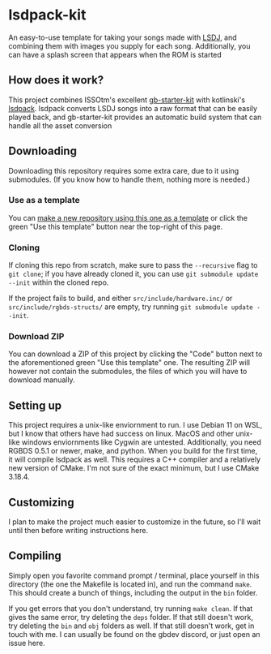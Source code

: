 # lsdpack-kit

An easy-to-use template for taking your songs made with [LSDJ](https://www.littlesounddj.com/lsd/index.php), and combining them with images you supply for each song. Additionally, you can have a splash screen that appears when the ROM is started

## How does it work?
This project combines ISSOtm's excellent [gb-starter-kit](https://github.com/ISSOtm/gb-starter-kit) with kotlinski's [lsdpack](https://github.com/jkotlinski/lsdpack). lsdpack converts LSDJ songs into a raw format that can be easily played back, and gb-starter-kit provides an automatic build system that can handle all the asset conversion

## Downloading

Downloading this repository requires some extra care, due to it using submodules. (If you know how to handle them, nothing more is needed.)

### Use as a template

You can [make a new repository using this one as a template](https://docs.github.com/en/github/creating-cloning-and-archiving-repositories/creating-a-repository-from-a-template) or click the green "Use this template" button near the top-right of this page.

### Cloning

If cloning this repo from scratch, make sure to pass the `--recursive` flag to `git clone`; if you have already cloned it, you can use `git submodule update --init` within the cloned repo.

If the project fails to build, and either `src/include/hardware.inc/` or `src/include/rgbds-structs/` are empty, try running `git submodule update --init`.

### Download ZIP

You can download a ZIP of this project by clicking the "Code" button next to the aforementioned green "Use this template" one. The resulting ZIP will however not contain the submodules, the files of which you will have to download manually.

## Setting up

This project requires a unix-like enviornment to run. I use Debian 11 on WSL, but I know that others have had success on linux. MacOS and other unix-like windows enviornments like Cygwin are untested. Additionally, you need RGBDS 0.5.1 or newer, make, and python. When you build for the first time, it will compile lsdpack as well. This requires a C++ compiler and a relatively new version of CMake. I'm not sure of the exact minimum, but I use CMake 3.18.4.

## Customizing

I plan to make the project much easier to customize in the future, so I'll wait until then before writing instructions here.

## Compiling

Simply open you favorite command prompt / terminal, place yourself in this directory (the one the Makefile is located in), and run the command `make`. This should create a bunch of things, including the output in the `bin` folder.

If you get errors that you don't understand, try running `make clean`. If that gives the same error, try deleting the `deps` folder. If that still doesn't work, try deleting the `bin` and `obj` folders as well. If that still doesn't work, get in touch with me. I can usually be found on the gbdev discord, or just open an issue here.


